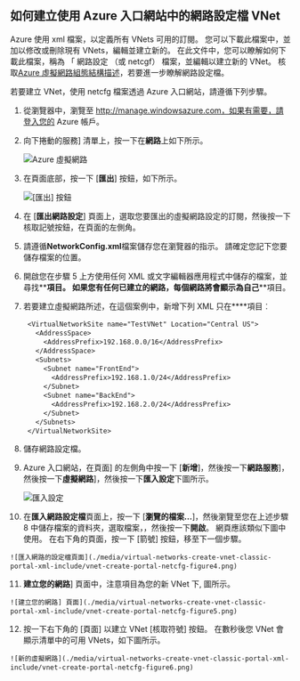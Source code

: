 ## <a name="how-to-create-a-vnet-using-a-network-config-file-in-the-azure-portal"></a>如何建立使用 Azure 入口網站中的網路設定檔 VNet

Azure 使用 xml 檔案，以定義所有 VNets 可用的訂閱。 您可以下載此檔案中，並加以修改或刪除現有 VNets，編輯並建立新的。 在此文件中，您可以瞭解如何下載此檔案，稱為 「 網路設定 （或 netcgf） 檔案，並編輯以建立新的 VNet。 核取[Azure 虛擬網路組態結構描述](https://msdn.microsoft.com/library/azure/jj157100.aspx)，若要進一步瞭解網路設定檔。

若要建立 VNet，使用 netcfg 檔案透過 Azure 入口網站，請遵循下列步驟。

1. 從瀏覽器中，瀏覽至 http://manage.windowsazure.com，如果有需要，請登入您的 Azure 帳戶。
2. 向下捲動的服務] 清單上，按一下在**網路**上如下所示。

    ![Azure 虛擬網路](./media/virtual-networks-create-vnet-classic-portal-xml-include/vnet-create-portal-netcfg-figure1.gif)

3. 在頁面底部，按一下 [**匯出**] 按鈕，如下所示。

    ![[匯出] 按鈕](./media/virtual-networks-create-vnet-classic-portal-xml-include/vnet-create-portal-netcfg-figure2.png)

4. 在 [**匯出網路設定**] 頁面上，選取您要匯出的虛擬網路設定的訂閱，然後按一下核取記號按鈕，在頁面的左側角。
5. 請遵循**NetworkConfig.xml**檔案儲存您在瀏覽器的指示。 請確定您記下您要儲存檔案的位置。
6. 開啟您在步驟 5 上方使用任何 XML 或文字編輯器應用程式中儲存的檔案，並尋找**<VirtualNetworkSites>**項目。 如果您有任何已建立的網路，每個網路將會顯示為自己**<VirtualNetworkSite>**項目。
7. 若要建立虛擬網路所述，在這個案例中，新增下列 XML 只在**<VirtualNetworkSites>**項目︰

        <VirtualNetworkSite name="TestVNet" Location="Central US">
          <AddressSpace>
            <AddressPrefix>192.168.0.0/16</AddressPrefix>
          </AddressSpace>
          <Subnets>
            <Subnet name="FrontEnd">
              <AddressPrefix>192.168.1.0/24</AddressPrefix>
            </Subnet>
            <Subnet name="BackEnd">
              <AddressPrefix>192.168.2.0/24</AddressPrefix>
            </Subnet>
          </Subnets>
        </VirtualNetworkSite>

8.  儲存網路設定檔。
9.  Azure 入口網站，在頁面] 的左側角中按一下 [**新增**]，然後按一下**網路服務**]，然後按一下**虛擬網路**]，然後按一下**匯入設定**下圖所示。

    ![匯入設定](./media/virtual-networks-create-vnet-classic-portal-xml-include/vnet-create-portal-netcfg-figure3.gif)

10.  在**匯入網路設定檔**頁面上，按一下 [**瀏覽的檔案...**]，然後瀏覽至您在上述步驟 8 中儲存檔案的資料夾，選取檔案，，然後按一下**開啟**。 網頁應該類似下圖中使用。 在右下角的頁面，按一下 [箭號] 按鈕，移至下一個步驟。

    ![匯入網路的設定檔頁面](./media/virtual-networks-create-vnet-classic-portal-xml-include/vnet-create-portal-netcfg-figure4.png)

11.   **建立您的網路**] 頁面中，注意項目為您的新 VNet 下, 圖所示。

    ![建立您的網路] 頁面](./media/virtual-networks-create-vnet-classic-portal-xml-include/vnet-create-portal-netcfg-figure5.png)

12.   按一下右下角的 [頁面] 以建立 VNet [核取符號] 按鈕。 在數秒後您 VNet 會顯示清單中的可用 VNets，如下圖所示。

    ![新的虛擬網路](./media/virtual-networks-create-vnet-classic-portal-xml-include/vnet-create-portal-netcfg-figure6.png)